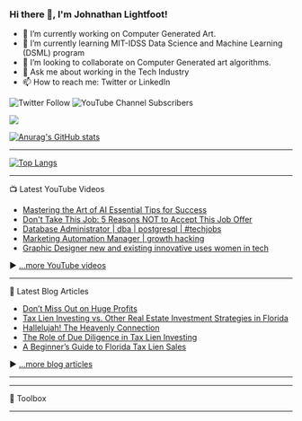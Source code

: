 ### Hi there 👋, I'm Johnathan Lightfoot!

<!--
**Exnav29/Exnav29** is a ✨ _special_ ✨ repository because its `README.md` (this file) appears on your GitHub profile.

Here are some ideas to get you started:

- 🔭 I’m currently working on ...
- 🌱 I’m currently learning ...
- 👯 I’m looking to collaborate on ...
- 🤔 I’m looking for help with ...
- 💬 Ask me about ...
- 📫 How to reach me: ...
- 😄 Pronouns: ...
- ⚡ Fun fact: ...
-->
- 🔭 I’m currently working on Computer Generated Art.
- 🌱 I’m currently learning MIT-IDSS Data Science and Machine Learning (DSML) program
- 👯 I’m looking to collaborate on Computer Generated art algorithms.
- 💬 Ask me about working in the Tech Industry
- 📫 How to reach me: Twitter or LinkedIn

![Twitter Follow](https://img.shields.io/twitter/follow/exnav29?style=plastic)     ![YouTube Channel Subscribers](https://img.shields.io/youtube/channel/subscribers/UCqgYXRrRiqrssrf53Vj4rvg?style=plastic)

![](https://komarev.com/ghpvc/?username=your-github-Exnav29&style=for-the-badge)

[![Anurag's GitHub stats](https://github-readme-stats.vercel.app/api?username=Exnav29&show_icons=true&theme=algolia)](https://github.com/anuraghazra/github-readme-stats)

---

[![Top Langs](https://github-readme-stats.vercel.app/api/top-langs/?username=exnav29&hide=java,html,css&theme=radical)](https://github.com/anuraghazra/github-readme-stats)

---

📺 Latest YouTube Videos

<!-- YOUTUBE-VIDEOS-LIST:START -->
- [Mastering the Art of AI Essential Tips for Success](https://www.youtube.com/watch?v=XGN4OT2jP2g)
- [Don&#39;t Take This Job: 5 Reasons NOT to Accept This Job Offer](https://www.youtube.com/watch?v=DVPSIlS4Wac)
- [Database Administrator |  dba |  postgresql | #techjobs](https://www.youtube.com/watch?v=ibQ2SlaAHvQ)
- [Marketing Automation Manager | growth hacking](https://www.youtube.com/watch?v=WvUaYhmuxzU)
- [Graphic Designer  new and existing innovative uses women in tech](https://www.youtube.com/watch?v=t2uJoAdlwA0)
<!-- YOUTUBE-VIDEOS-LIST:END -->


▶ [...more YouTube videos](https://www.youtube.com/channel/UCw1ImC2Ybtju74ble3ldzmg?sub_confirmation=1)

---

📘 Latest Blog Articles

<!-- BLOG-POST-LIST:START -->
- [Don’t Miss Out on Huge Profits](https://medium.com/@exnav29/dont-miss-out-on-huge-profits-7df2cd3f22a4?source=rss-dce3a1ee8891------2)
- [Tax Lien Investing vs. Other Real Estate Investment Strategies in Florida](https://medium.com/@exnav29/tax-lien-investing-vs-other-real-estate-investment-strategies-in-florida-bd9a4dd35c15?source=rss-dce3a1ee8891------2)
- [Hallelujah! The Heavenly Connection](https://medium.com/@exnav29/hallelujah-the-heavenly-connection-7c6c605c4d3b?source=rss-dce3a1ee8891------2)
- [The Role of Due Diligence in Tax Lien Investing](https://medium.com/@exnav29/the-role-of-due-diligence-in-tax-lien-investing-f6548366ede?source=rss-dce3a1ee8891------2)
- [A Beginner’s Guide to Florida Tax Lien Sales](https://medium.com/@exnav29/a-beginners-guide-to-florida-tax-lien-sales-64264bde17ad?source=rss-dce3a1ee8891------2)
<!-- BLOG-POST-LIST:END -->

▶ [...more blog articles](https://medium.com/@exnav29)

---


---

🧰 Toolbox


---
